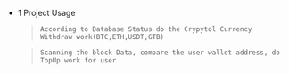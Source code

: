 * 1 Project Usage

    >`According to Database Status do the Crypytol Currency Withdraw work(BTC,ETH,USDT,GTB)`
    
    >`Scanning the block Data, compare the user wallet address, do TopUp work for user`
    
    